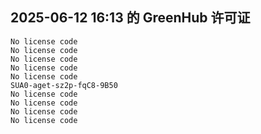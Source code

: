## 2025-06-12 16:13 的 GreenHub 许可证
```
No license code
No license code
No license code
No license code
No license code
SUA0-aget-sz2p-fqC8-9B50
No license code
No license code
No license code
No license code
```
